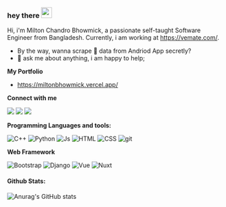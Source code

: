### hey there <img src="https://media.giphy.com/media/hvRJCLFzcasrR4ia7z/giphy.gif" width="25px">
<!-- 
![](https://visitor-badge.glitch.me/badge?page_id=Miltonbhowmick.Miltonbhowmick) -->

Hi, i'm Milton Chandro Bhowmick, a passionate self-taught Software Engineer from Bangladesh. Currently, i am working at https://vemate.com/. 
  
-  By the way, wanna scrape 🤡 data from Andriod App secretly?
- 💬 ask me about anything, i am happy to help;

**My Portfolio**
- https://miltonbhowmick.vercel.app/
  
**Connect with me**
<p>
  <a href="mailto:miltonbhowmick7@gmail.com"><img src="https://img.icons8.com/dusk/40/000000/gmail.png"/></a>
  <a href="https://stackoverflow.com/users/6487553/miltonbhowmick"><img src="https://img.icons8.com/dusk/40/000000/stackoverflow.png"/></a>
  <!-- <a href="https://twitter.com/milton_bhowmick"><img src="https://img.icons8.com/dusk/40/000000/twitter.png"/></a> -->
  <a href="https://www.linkedin.com/in/milton-chandro-bhowmick-52a288b6/"><img src="https://img.icons8.com/dusk/40/000000/linkedin.png"/></a>
</p>

**Programming Languages and tools:**  
<p> 
  <img alt="C++" src="https://img.shields.io/badge/C++-00599C?style=flat-square&logo=C%2B%2B&logoColor=white"/>
  <img alt="Python" src="https://img.shields.io/badge/python-v3.7-blue?style=flat-square&logo=html5&logoColor=white"/>
  <img alt="Js" src="https://img.shields.io/badge/JS-JavaScript-yellow?style=flat-square&logo=html5&logoColor=white"/>
  <img alt="HTML" src="https://img.shields.io/badge/html5-%23E34F26.svg?style=flat-square&logo=html5&logoColor=white"/>
  <img alt="CSS" src="https://img.shields.io/badge/css3-%231572B6.svg?style=flat-square&logo=css3&logoColor=white"/>
  <img alt="git" src="https://img.shields.io/badge/-Git-F05032?style=flat-square&logo=git&logoColor=white" />
</p>

**Web Framework**  
<p>
  <img alt="Bootstrap" src="https://img.shields.io/badge/bootstrap-%23563D7C.svg?style=flat-square&logo=bootstrap&logoColor=white" />
  <img alt="Django" src="https://img.shields.io/badge/django-%23092E20.svg?style=flat-square&logo=django&logoColor=white" />
  <img alt="Vue" src="https://img.shields.io/badge/Vue.js-35495E?style=flat-square&logo=vuedotjs&logoColor=4FC08D" />
  <img alt="Nuxt" src="https://img.shields.io/badge/Nuxt-002E3B?style=for-the-badge&logo=nuxtdotjs&logoColor=#00DC82" />
</p>
<h4>Github Stats:</h4>

![Anurag's GitHub stats](https://github-readme-stats.vercel.app/api?username=Miltonbhowmick&theme=dark&show_icons=true)
